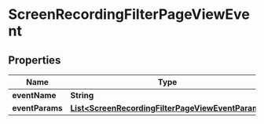 
# ScreenRecordingFilterPageViewEvent

## Properties
Name | Type | Description | Notes
------------ | ------------- | ------------- | -------------
**eventName** | **String** |  |  [optional]
**eventParams** | [**List&lt;ScreenRecordingFilterPageViewEventParam&gt;**](ScreenRecordingFilterPageViewEventParam.md) |  |  [optional]



